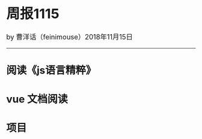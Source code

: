 <font size = "4" >

# 周报1115

by 曹洋话（feinimouse）2018年11月15日

---

## 阅读《js语言精粹》

## vue 文档阅读

## 项目

</font>
